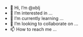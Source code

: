- 👋 Hi, I’m @xblj
- 👀 I’m interested in ...
- 🌱 I’m currently learning ...
- 💞️ I’m looking to collaborate on ...
- 📫 How to reach me ...

<!---
xblj/xblj is a ✨ special ✨ repository because its `README.md` (this file) appears on your GitHub profile.
You can click the Preview link to take a look at your changes.
--->
